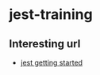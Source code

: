 # jest-training

## Interesting url
- [jest getting started](https://jestjs.io/fr/docs/getting-started)

